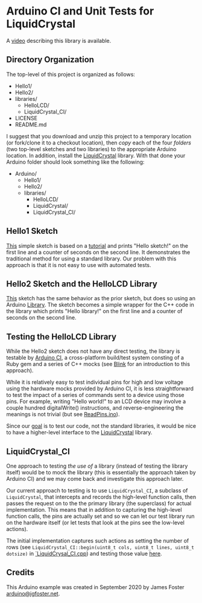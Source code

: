 # Arduino CI and Unit Tests for LiquidCrystal

A [video](https://youtu.be/TEdCjEYrM6c) describing this library is available.

## Directory Organization

The top-level of this project is organized as follows:

* Hello1/
* Hello2/
* libraries/
  * HelloLCD/
  * LiquidCrystal_CI/
* LICENSE
* README.md

I suggest that you download and unzip this project to a temporary location (or fork/clone it to a checkout location), then _copy_ each of the four _folders_ (two top-level sketches and two libraries) to the appropriate Arduino location. In addition, install the [LiquidCrystal](https://www.arduino.cc/en/Reference/LiquidCrystal) library. With that done your Arduino folder should look something like the following:

* Arduino/
  * Hello1/
  * Hello2/
  * libraries/
    * HelloLCD/
    * LiquidCrystal/
    * LiquidCrystal_CI/

## Hello1 Sketch

[This](Hello1/Hello1.ino) simple sketch is based on a [tutorial](https://www.arduino.cc/en/Tutorial/HelloWorld) and prints "Hello sketch!" on the first line and a counter of seconds on the second line. It demonstrates the traditional method for using a standard library. Our problem with this approach is that it is not easy to use with automated tests.

## Hello2 Sketch and the HelloLCD Library

[This](Hello2/Hello2.ino) sketch has the same behavior as the prior sketch, but does so using an Arduino [Library](https://www.arduino.cc/en/Reference/Libraries). The sketch becomes a simple wrapper for the C++ code in the library which prints "Hello library!" on the first line and a counter of seconds on the second line. 

## Testing the HelloLCD Library

While the Hello2 sketch does not have any direct testing, the library is testable by [Arduino CI](https://github.com/ianfixes/arduino_ci), a cross-platform build/test system consting of a Ruby gem and a series of C++ mocks (see [Blink](https://github.com/jgfoster/Blink) for an introduction to this approach).

While it is relatively easy to test individual pins for high and low voltage using the hardware mocks provided by Arduino CI, it is less straightforward to test the impact of a series of commands sent to a device using those pins. For example, writing "Hello world!" to an LCD device may involve a couple hundred digitalWrite() instructions, and reverse-engineering the meanings is not trivial (but see [ReadPins.ino](https://github.com/jgfoster/Arduino/blob/master/LCD1602/ReadPins.ino)).

Since our [goal](https://stackoverflow.com/questions/780819/how-can-i-unit-test-arduino-code) is to test our code, not the standard libraries, it would be nice to have a higher-level interface to the [LiquidCrystal](https://www.arduino.cc/en/Reference/LiquidCrystal) library.

## LiquidCrystal_CI

One approach to testing _the use of_ a library (instead of testing the library itself) would be to mock the library (this is essentially the approach taken by Arduino CI) and we may come back and investigate this approach later.

Our current approach to testing is to use `LiquidCrystal_CI`, a subclass of `LiquidCrystal`, that intercepts and records the high-level function calls, then passes the request on to the the primary library (the superclass) for actual implementation. This means that in addition to capturing the high-level function calls, the pins are actually set and so we can let our test library run on the hardware itself (or let tests that look at the pins see the low-level actions).

The initial implementation captures such actions as setting the number of rows (see `LiquidCrystal_CI::begin(uint8_t cols, uint8_t lines, uint8_t dotsize)` in [`LiquidCrysal_CI.cpp](https://github.com/jgfoster/LiquidCrystal_CI/blob/master/libraries/LiquidCrystal_CI/LiquidCrystal_CI.cpp)) and testing those value [here](https://github.com/jgfoster/LiquidCrystal_CI/blob/master/libraries/HelloLCD/test/test.cpp). 

## Credits

This Arduino example was created in September 2020 by James Foster <arduino@jgfoster.net>.
